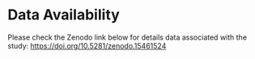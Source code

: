 # Data Availability

Please check the Zenodo link below for details data associated with the study: https://doi.org/10.5281/zenodo.15461524
